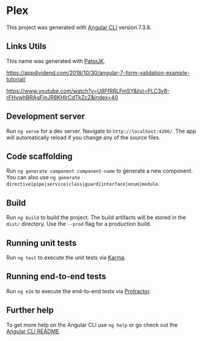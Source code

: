 # Plex

This project was generated with [Angular CLI](https://github.com/angular/angular-cli) version 7.3.8.

## Links Utils

This name was generated with [PatorJK](http://patorjk.com/software/taag/#p=display&h=0&v=0&f=Doh&t=Ple).

https://appdividend.com/2018/10/30/angular-7-form-validation-example-tutorial/

https://www.youtube.com/watch?v=U8FfRRLFmSY&list=PLC3y8-rFHvwhBRAgFinJR8KHIrCdTkZcZ&index=40

## Development server

Run `ng serve` for a dev server. Navigate to `http://localhost:4200/`. The app will automatically reload if you change any of the source files.

## Code scaffolding

Run `ng generate component component-name` to generate a new component. You can also use `ng generate directive|pipe|service|class|guard|interface|enum|module`.

## Build

Run `ng build` to build the project. The build artifacts will be stored in the `dist/` directory. Use the `--prod` flag for a production build.

## Running unit tests

Run `ng test` to execute the unit tests via [Karma](https://karma-runner.github.io).

## Running end-to-end tests

Run `ng e2e` to execute the end-to-end tests via [Protractor](http://www.protractortest.org/).

## Further help

To get more help on the Angular CLI use `ng help` or go check out the [Angular CLI README](https://github.com/angular/angular-cli/blob/master/README.md).
